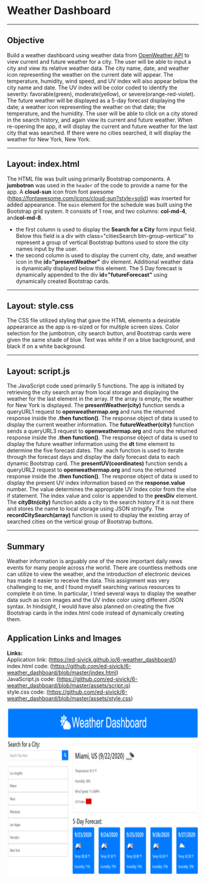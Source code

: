 # Weather Dashboard  
___
## Objective
Build a weather dashboard using weather data from [OpenWeather API](https://openweathermap.org/api) to view current and future weather for a city.  The user will be able to input a city and view its relative weather data.  The city name, date, and weather icon representing the weather on the current date will appear.  The temperature, humidity, wind speed, and UV index will also appear below the city name and date.  The UV index will be color coded to identify the severity: favorable(green), moderate(yellow), or severe(orange-red-violet). The future weather will be displayed as a 5-day forecast displaying the date; a weather icon representing the weather on that date; the temperature, and the humidity.  The user will be able to click on a city stored in the search history, and again view its current and future weather.  When re-opening the app, it will display the current and future weather for the last city that was searched.  If there were no cities searched, it will display the weather for New York, New York.

___
## Layout: index.html
The HTML file was built using primarily Bootstrap components. A **jumbotron** was used in the `header` of the code to provide a name for the app. A **cloud-sun** icon from font awesome (https://fontawesome.com/icons/cloud-sun?style=solid) was inserted for added appearance.  The `main` element for the schedule was built using the Bootstrap grid system.  It consists of 1 row, and two columns: **col-md-4**, and**col-md-8**.
- the first column is used to display the **Search for a City** form input field.  Below this field is a div with class="citiesSearch btn-group-vertical" to represent a group of vertical Bootstrap buttons used to store the city names input by the user.
- the second column is used to display the current city, date, and weather icon in the **id="presentWeather"** div element.  Additional weather data is dynamically displayed below this element.  The 5 Day forecast is dynamically appended to the div **id="futureForecast"** using dynamically created Bootstrap cards.

___
## Layout: style.css
The CSS file utilized styling that gave the HTML elements a desirable appearance as the app is re-sized or for multiple screen sizes.  Color selection for the jumbotron, city search button, and Bootstrap cards were given the same shade of blue.  Text was white if on a blue background, and black if on a white background. 

___
## Layout: script.js
The JavaScript code used primarily 5 functions. The app is initiated by retrieving the city search array from local storage and displaying the weather for the last element in the array.  If the array is empty, the weather for New York is displayed.  The **presentWeather(city)** function sends a queryURL1 request to **openweathermap.org** and runs the returned response inside the **.then function()**.  The response object of data is used to display the current weather information.  The **futureWeather(city)** function sends a queryURL3 request to **openweathermap.org** and runs the returned response inside the **.then function()**.  The response object of data is used to display the future weather information using the **dt** time element to determine the five forecast dates.  The .each function is used to iterate through the forecast days and display the daily forecast data to each dynamic Bootstrap card.  The **presentUV(coordinates)** function sends a queryURL2 request to **openweathermap.org** and runs the returned response inside the **.then function()**.  The response object of data is used to display the present UV index information based on the **response.value** number.  The value determines the appropriate UV Index color from the else if statement.  The index value and color is appended to the **presDiv** element.  The **cityBtn(city)** function adds a city to the search history if it is not there and stores the name to local storage using JSON stringify.  The **recordCitySearch(array)** function is used to display the existing array of searched cities on the vertical group of Bootstrap buttons. 

___
## Summary
 Weather information is arguably one of the more important daily news events for many people across rhe world.  There are countless methods one can utilize to view the weather, and the introduction of electronic devices has made it easier to receive the data.  This assignment was very challenging to me, and I found myself searching various resources to complete it on time.  In particular, I tried several ways to display the weather data such as icon images and the UV index color using different JSON syntax.  In hindsight, I would have also planned on creating the five Bootstrap cards in the index.html code instead of dynamically creating them.      


## Application Links and Images  
**Links:**  
Application link: (https://ed-sivick.github.io/6-weather_dashboard/)  
index.html code: (https://github.com/ed-sivick/6-weather_dashboard/blob/master/index.html)  
JavaScript.js code: (https://github.com/ed-sivick/6-weather_dashboard/blob/master/assets/script.js)  
style.css code: (https://github.com/ed-sivick/6-weather_dashboard/blob/master/assets/style.css)
<p align="left">
  <img src="assets/images/weather-image1.png" height="450" margin-bottom: 10px; title="image of daily schedule showing future color coded timeblocks with no tasks added" alt="image of daily schedule showing future color coded timeblocks with no tasks added">
